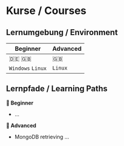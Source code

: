# Kurse / Courses

## Lernumgebung / Environment

| **Beginner** | **Advanced** |
|--------------|--------------|
| :de: :uk: | :uk: |
| `Windows` `Linux` | `Linux` |

## Lernpfade / Learning Paths

**🐥 Beginner**
- ...

**🦅 Advanced**
- MongoDB retrieving ...
